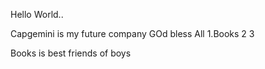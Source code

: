 Hello World..


Capgemini is my future company
GOd bless All
1.Books
2
3


Books is best friends of boys

